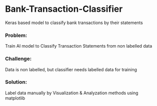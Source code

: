 # Bank-Transaction-Classifier
Keras based model to classify bank transactions by their statements

### Problem:
Train AI model to Classify Transaction Statements from non labelled data

### Challenge:
Data is non labelled, but classifier needs labelled data for training

### Solution:
Label data manually by Visualization & Analyzation methods using matplotlib

